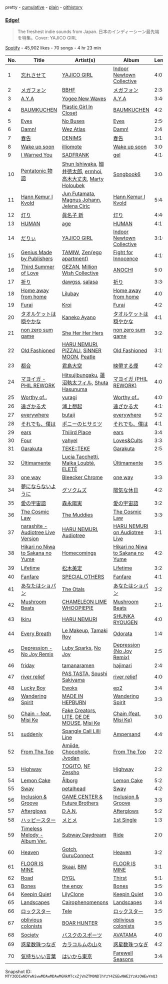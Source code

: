 pretty - [cumulative](/playlists/cumulative/37i9dQZF1DX3UWlNiixH0j.md) - [plain](/playlists/plain/37i9dQZF1DX3UWlNiixH0j) - [githistory](https://github.githistory.xyz/mackorone/spotify-playlist-archive/blob/main/playlists/plain/37i9dQZF1DX3UWlNiixH0j)

### [Edge!](https://open.spotify.com/playlist/37i9dQZF1DX3UWlNiixH0j)

> The freshest indie sounds from Japan\. 日本のインディーシーン最先端を特集。Cover: YAJICO GIRL

[Spotify](https://open.spotify.com/user/spotify) - 45,902 likes - 70 songs - 4 hr 23 min

| No. | Title | Artist(s) | Album | Length |
|---|---|---|---|---|
| 1 | [忘れさせて](https://open.spotify.com/track/5IXxkcxGm9Tk0DmeH8YtV8) | [YAJICO GIRL](https://open.spotify.com/artist/0Tf7tr107S3YnHo2BIOPX4) | [Indoor Newtown Collective](https://open.spotify.com/album/2bEq5HpMoGQRikWSVJEacq) | 4:07 |
| 2 | [メガフォン](https://open.spotify.com/track/3b97D6YMKoXseRjntwH5q0) | [BBHF](https://open.spotify.com/artist/5gEQL7osnggthis6rBwYoY) | [メガフォン](https://open.spotify.com/album/6LBUQPn9rnTdJFmH0vLUa1) | 2:38 |
| 3 | [A.Y.A](https://open.spotify.com/track/69JDZpQd5oHd0BVUh0RDCO) | [Yogee New Waves](https://open.spotify.com/artist/7kDTCZA56nH6fCdEY0rBgh) | [A.Y.A](https://open.spotify.com/album/6Ay96Z1STLD5A6pXo9Qudu) | 3:40 |
| 4 | [BAUMKUCHEN](https://open.spotify.com/track/0Z2XB27naetMS2GOgXrE3f) | [Plastic Girl In Closet](https://open.spotify.com/artist/4s1vZEFHO3fbQiwxbKgFjm) | [BAUMKUCHEN](https://open.spotify.com/album/3dlOhyY45XqTWY208giI3T) | 4:25 |
| 5 | [Eyes](https://open.spotify.com/track/5hztfJs7VAjS4c4IWc3lZc) | [No Buses](https://open.spotify.com/artist/5Tj6sv1bYiB4PqvvXcTSr6) | [Eyes](https://open.spotify.com/album/2VSREGDOr59t7uOXZ8B7s7) | 2:50 |
| 6 | [Damn!](https://open.spotify.com/track/7f8eO8Gd4FNZZemvweT31N) | [Wez Atlas](https://open.spotify.com/artist/6fDdl8sluLiRg4fbrqMoeQ) | [Damn!](https://open.spotify.com/album/58iLEcJ5gjmwjPH4T8Ahy9) | 2:41 |
| 7 | [春告](https://open.spotify.com/track/5fXCX7eOJSTM6JnwkVeaXJ) | [DENIMS](https://open.spotify.com/artist/2pNPsyKj8HzdWN359wDrsq) | [春告](https://open.spotify.com/album/6lXoXCIkKfwKjAxPhDCRYZ) | 3:15 |
| 8 | [Wake up soon](https://open.spotify.com/track/0siU3JMlnOYfANLVyYXX0D) | [illiomote](https://open.spotify.com/artist/3WT4BJFKhoWN3Mc8TDcH7v) | [Wake up soon](https://open.spotify.com/album/1GRLAC0RJNALOdCRj8pugK) | 3:00 |
| 9 | [I Warned You](https://open.spotify.com/track/5n4AU6A3rMR26hu7DW6GPz) | [SADFRANK](https://open.spotify.com/artist/2F4sUnzP850MX9jgOLgwuW) | [gel](https://open.spotify.com/album/4gIseD8M4C2iiX3XuOnQmg) | 4:18 |
| 10 | [Pentatonic 物語](https://open.spotify.com/track/7f1ZL67EshqrNwoqBvFlWl) | [Shun Ishiwaka](https://open.spotify.com/artist/440Vu15E7JrOSOTlYA819R), [細井徳太郎](https://open.spotify.com/artist/2x2MSTsQpVWJ2xIMS0OEc7), [ermhoi](https://open.spotify.com/artist/3kabIShRaQYKg8afAZ1kIc), [高木大丈夫](https://open.spotify.com/artist/4tkM95cPiJfdqAfWfvxU60), [Marty Holoubek](https://open.spotify.com/artist/5EUnnSIFldgDzlrPvvwTZF) | [Songbook6](https://open.spotify.com/album/3asyCHxLTPhQu11NlRCqWh) | 3:04 |
| 11 | [Hann Kemur I Kvold](https://open.spotify.com/track/0gStMkeGEZGAHusrp3oixi) | [Jun Futamata](https://open.spotify.com/artist/1gpvbGT0Zs5ClF9dcnH7fW), [Magnus Johann](https://open.spotify.com/artist/3WUBOQWgRGWHn4tcUypekj), [Jelena Ciric](https://open.spotify.com/artist/4o7faE2REjG6dtpfG0Xma2) | [Hann Kemur I Kvold](https://open.spotify.com/album/0J05c8KUza1pa5bzomJRAt) | 5:44 |
| 12 | [灯り](https://open.spotify.com/track/6KFq8QrhFWxquhE4Kz0SjS) | [眞名子 新](https://open.spotify.com/artist/5LwF68vjoBv2DWlUZNGa0G) | [灯り](https://open.spotify.com/album/5FOzwzqAslUU7oX5HitDW7) | 4:46 |
| 13 | [HUMAN](https://open.spotify.com/track/2HTPQfPf92R09MFSOaE8nD) | [age](https://open.spotify.com/artist/4LUAh1USHuVZQZsEuovdLg) | [HUMAN](https://open.spotify.com/album/2ff6i92pRXmlG5QpKDOeuU) | 4:17 |
| 14 | [だりぃ](https://open.spotify.com/track/11w5mx2G7vi5xkyIeI6DGx) | [YAJICO GIRL](https://open.spotify.com/artist/0Tf7tr107S3YnHo2BIOPX4) | [Indoor Newtown Collective](https://open.spotify.com/album/2bEq5HpMoGQRikWSVJEacq) | 3:16 |
| 15 | [Genius Made by Publishers](https://open.spotify.com/track/41aT4rpRoWE5iZ2CmbW3qe) | [TAMIW](https://open.spotify.com/artist/1OwFxbJhm8V4Sy28ogtS5l), [Zen\(ego apartment\)](https://open.spotify.com/artist/4AySGpV1qQ9Ut7fAaHAYAu) | [Fight for Innocence](https://open.spotify.com/album/05M5e1ncRv4shELlWt1W0u) | 4:19 |
| 16 | [Third Summer of Love](https://open.spotify.com/track/1JqvgMV4lvu6HCMTY2eAkL) | [GEZAN](https://open.spotify.com/artist/0bMxJbKiRQm2oaozKgoZo6), [Million Wish Collective](https://open.spotify.com/artist/3L0IgTFlmkllM0Mcnp2JeQ) | [ANOCHI](https://open.spotify.com/album/3QaWpNuVe2FRMDAnG2iPwx) | 5:05 |
| 17 | [祈り](https://open.spotify.com/track/7HPycbZx8VSAwN1tOdy4Ty) | [dawgss](https://open.spotify.com/artist/4lERMAZbN3ikLhkJga3NHR), [salasa](https://open.spotify.com/artist/5WcurhZ9M2BpSQWhUC4oPc) | [祈り](https://open.spotify.com/album/7HytM9B1Hbl3MDAMKdE5c6) | 3:36 |
| 18 | [Home away from home](https://open.spotify.com/track/0Gq2WKpmU7eKwK8dUcckv2) | [Lilubay](https://open.spotify.com/artist/0twG60foouqqMNlDpNniPj) | [Home away from home](https://open.spotify.com/album/3QjYyRaZJAGvFQksUdrWqW) | 4:07 |
| 19 | [Furai](https://open.spotify.com/track/0JlDINY2QfgBGG1HYXeuyV) | [Kroi](https://open.spotify.com/artist/4S8J8Nct8lHsbzAeNJXcJa) | [Furai](https://open.spotify.com/album/4j0Zj8PZiRK5PL7MqFQA83) | 4:25 |
| 20 | [タオルケットは穏やかな](https://open.spotify.com/track/51DmDYJpw2V9ORZUIyL2vD) | [Kaneko Ayano](https://open.spotify.com/artist/4XKIIegkRbSJft0PmMv9NB) | [タオルケットは穏やかな](https://open.spotify.com/album/2byWdUAtCOUaxDe73nGfhU) | 4:11 |
| 21 | [non zero sum game](https://open.spotify.com/track/2nzTMqhvjVKJQxEd5Y4Ly9) | [She Her Her Hers](https://open.spotify.com/artist/3Th9UyipOGp08husDe0Era) | [non zero sum game](https://open.spotify.com/album/0LBC4LqdAwyPUNdBZiuKjj) | 3:28 |
| 22 | [Old Fashioned](https://open.spotify.com/track/6ZWKRmmYetfk6LsEVbSIk6) | [HARU NEMURI](https://open.spotify.com/artist/3cn7Ujrlj3rdyuqmOYhBJT), [PIZZALI](https://open.spotify.com/artist/5AIqzRLM5XgtjdCjnbvJx7), [SiNNER MOON](https://open.spotify.com/artist/7uNmdZ8FJkmZjsHEQWM5Xw), [Peatle](https://open.spotify.com/artist/0iIymgyAW3hH5oY7kRMVsp) | [Old Fashioned](https://open.spotify.com/album/3Rv9kwdTjYAdyUsVLz2gZh) | 3:19 |
| 23 | [都合](https://open.spotify.com/track/1pRvrpVo5ZBvgJ1zyEYkf3) | [君島大空](https://open.spotify.com/artist/5rjahCZtY8h4y2EHCnpgtQ) | [映帶する煙](https://open.spotify.com/album/6iTUUUkWUZYfr61Pz3gFGG) | 4:29 |
| 24 | [マヨイガ \- PHIL REWORK](https://open.spotify.com/track/16j0i4b87epv1BYA7AU3P7) | [Hitsujibungaku](https://open.spotify.com/artist/6S8w5rLsEwjN21jQeRES0n), [蓮沼執太フィル](https://open.spotify.com/artist/3l4KxDy6jXb9KjUhShbRR5), [Shuta Hasunuma](https://open.spotify.com/artist/71f0SNekyWqlqbyi8cyp05) | [マヨイガ \(PHIL REWORK\)](https://open.spotify.com/album/5vxYwjHklE4OKDpd7D0PwR) | 4:07 |
| 25 | [Worthy of..](https://open.spotify.com/track/00CUwlsD6vMV8gh8M7FggK) | [yuragi](https://open.spotify.com/artist/1Ksf2sRoSTPdLYbGxJ9oms) | [Worthy of..](https://open.spotify.com/album/4mJPj7GNJhMy1JIlo7r71S) | 4:09 |
| 26 | [遠ざかる犬](https://open.spotify.com/track/1cKHVRusQeLaOAbUjYwQeI) | [浦上想起](https://open.spotify.com/artist/3skzBofqLUYAat2xV2uuze) | [遠ざかる犬](https://open.spotify.com/album/0Lcw3UBEpNKe0XAwOaC5Rd) | 4:19 |
| 27 | [everywhere](https://open.spotify.com/track/0qxFXsxsoUHHhvpKe6ZItr) | [butaji](https://open.spotify.com/artist/2bsLk9rBYLaDCtexh8qO2I) | [everywhere](https://open.spotify.com/album/3w19SNOLF4DoBniB2acsNK) | 5:22 |
| 28 | [それでも、僕は](https://open.spotify.com/track/3vQGpmtadSq1uSkebkrLzW) | [ポニーのヒサミツ](https://open.spotify.com/artist/5Jgmn1ZKXTKLR1uxbu0lSg) | [それでも、僕は](https://open.spotify.com/album/7AigxeTzOuM1MoiHvL61KG) | 4:11 |
| 29 | [ears](https://open.spotify.com/track/64iwMa5Iq6343hvufPTCOZ) | [Thiiird Place](https://open.spotify.com/artist/1p9jWKYjBCIfRSlaO7Ogxk) | [ears](https://open.spotify.com/album/7bzaC6fiUvH3XWd0azxDyf) | 3:43 |
| 30 | [Four](https://open.spotify.com/track/5kYn9qvedVqJ7pef7uxGgH) | [yahyel](https://open.spotify.com/artist/1PSuZ74d4aJt9LR4fIoBNo) | [Loves&Cults](https://open.spotify.com/album/4N8YhEmhvmSBlunbdjTKdL) | 3:38 |
| 31 | [Garakuta](https://open.spotify.com/track/6YshcqmnTv2PZQIcpULXql) | [TEKE::TEKE](https://open.spotify.com/artist/2muMdTToIY0P9819HvSYyu) | [Garakuta](https://open.spotify.com/album/1YXVCWVeFjXN9vDjH8Uark) | 2:58 |
| 32 | [Últimamente](https://open.spotify.com/track/51nSvDGXM7G9kVKlptO6Id) | [Lucia Tacchetti](https://open.spotify.com/artist/374jlNpaJvanFJrslZYHBJ), [Maika Loubté](https://open.spotify.com/artist/0wMkBz97F3SE4yNz0y2OOz), [ELETÉ](https://open.spotify.com/artist/1WCFSXLGsuWdA4UyYYumFs) | [Últimamente](https://open.spotify.com/album/0WJBCgQpMgOg6OGrLw7IHC) | 3:53 |
| 33 | [one way](https://open.spotify.com/track/5DQX3YKH3270aIOqMQfpzt) | [Bleecker Chrome](https://open.spotify.com/artist/63F60S2TQ5VC0KLx8dWNc8) | [one way](https://open.spotify.com/album/44YthLKFtNvEnn4Jzss8BA) | 3:34 |
| 34 | [夢にならないように](https://open.spotify.com/track/3akniqbPdq5nhh19QtxAq2) | [グソクムズ](https://open.spotify.com/artist/2pApTGoH8Np1rgRBPu4WJk) | [陽気な休日](https://open.spotify.com/album/6j9nxtP0BmchrWc9JkBT2G) | 4:28 |
| 35 | [愛の宇宙語](https://open.spotify.com/track/6dOweKZMfhzPCCRvNUouZD) | [森永陽実](https://open.spotify.com/artist/0JuRTfLYC3IG0mGokEksFh) | [愛の宇宙語](https://open.spotify.com/album/2n8BTJEsUOpxQe893tvosF) | 3:22 |
| 36 | [The Cosmic Law](https://open.spotify.com/track/4H3qpAVmoQEI3kE9YGhZrC) | [The Muddies](https://open.spotify.com/artist/2zFsxadjvDk8KJz1lgxwXS) | [The Cosmic Law](https://open.spotify.com/album/08tqLADQIO4IbNn4CsJohz) | 3:30 |
| 37 | [narashite \- Audiotree Live Version](https://open.spotify.com/track/71fkJnR1lE164GspbrcFUA) | [HARU NEMURI](https://open.spotify.com/artist/3cn7Ujrlj3rdyuqmOYhBJT), [Audiotree](https://open.spotify.com/artist/1j8QyWpOJKAe6Iw2KvEg2j) | [HARU NEMURI on Audiotree Live](https://open.spotify.com/album/4VJQdztVh2Pkt6nOt7h1D3) | 3:17 |
| 38 | [Hikari no Niwa to Sakana no Yume](https://open.spotify.com/track/3nDZBhgAXl1SKLrg3lwQOM) | [Homecomings](https://open.spotify.com/artist/3iyF2P8al32bYI6e3YF56K) | [Hikari no Niwa to Sakana no Yume](https://open.spotify.com/album/6QMG2i3XEajvmabKdsRewB) | 4:28 |
| 39 | [Lifetime](https://open.spotify.com/track/19ifncpKx4A8IDEEFHCCZC) | [松木美定](https://open.spotify.com/artist/4VytANV5Kt1OqJpzkkc6wA) | [Lifetime](https://open.spotify.com/album/3biCMPJLQKjynlXeJBZcDg) | 3:23 |
| 40 | [Fanfare](https://open.spotify.com/track/53q80WeNxUnyi3YDm3PPhp) | [SPECIAL OTHERS](https://open.spotify.com/artist/4642raFccEF58fHRtJSsc5) | [Fanfare](https://open.spotify.com/album/6tkKpYubLhXjkc4sqf2DtM) | 4:17 |
| 41 | [あなたはショパン](https://open.spotify.com/track/70oXonbDGdN3c8GtUPLEkV) | [The Otals](https://open.spotify.com/artist/2L8w8wwNFtKVGd9CLkicfe) | [あなたはショパン](https://open.spotify.com/album/6unSvOC7ZjO69VHfumrK3q) | 3:27 |
| 42 | [Mushroom Beats](https://open.spotify.com/track/5uJImPxcrsokmLjKHsRw67) | [CHAMELEON LIME WHOOPIEPIE](https://open.spotify.com/artist/1uP5mPkWII7Tcxp7xtqPmj) | [Mushroom Beats](https://open.spotify.com/album/1KtKcO4HY80jXFNuoq9pWp) | 2:14 |
| 43 | [Ikiru](https://open.spotify.com/track/5ZlpDMIyUb6JRUlhYWsKIp) | [HARU NEMURI](https://open.spotify.com/artist/3cn7Ujrlj3rdyuqmOYhBJT) | [SHUNKA RYOUGEN](https://open.spotify.com/album/5dZcvDyVbM5HplrbzE8r60) | 4:01 |
| 44 | [Every Breath](https://open.spotify.com/track/2XzlXqeqHeRRfPKKWyhUra) | [Le Makeup](https://open.spotify.com/artist/1O2fAwwd1gk69mlTmrxVOc), [Tamaki Roy](https://open.spotify.com/artist/1cWdiyxxTFLJ3etaSdm3vM) | [Odorata](https://open.spotify.com/album/4Uro4jb3EOXAOe12k8aEPD) | 1:49 |
| 45 | [Depression \- No Joy Remix](https://open.spotify.com/track/4Mv4PAsS2Q2bv8CJsTM9se) | [Luby Sparks](https://open.spotify.com/artist/7qEdobpYOByvjiT4ux4vEq), [No Joy](https://open.spotify.com/artist/5N7DAaXV1EVXS8h2wyYrx2) | [Depression \(No Joy Remix\)](https://open.spotify.com/album/5akrcqcTzwHEJoB3OFGY9R) | 2:57 |
| 46 | [friday](https://open.spotify.com/track/0kIwLXLFVA2UT8Q6OrqICw) | [tamanaramen](https://open.spotify.com/artist/06rauF4YCx0U1NALbqdlE3) | [hajimari](https://open.spotify.com/album/5ELosTDtgfk8Ekx8yHolP6) | 2:49 |
| 47 | [river relief](https://open.spotify.com/track/5LfrLmJ7Mnv9ZJOy3cROKk) | [PAS TASTA](https://open.spotify.com/artist/38XISC5BMSTkAuKwniV2AS), [Soushi Sakiyama](https://open.spotify.com/artist/1IEretLePzJKj8R6KCEaBA) | [river relief](https://open.spotify.com/album/4jGKhuY5FPaNYdiYn2KDmA) | 4:00 |
| 48 | [Lucky Boy](https://open.spotify.com/track/1rGTt1WmULpnVd1OJYy3C8) | [Ewoks](https://open.spotify.com/artist/6445mZFWCQZeCmwi6hB4wl) | [ep2](https://open.spotify.com/album/4JFAmcIyNGWvwL9IPJmd0Q) | 3:45 |
| 49 | [Wandering Spirit](https://open.spotify.com/track/6E30fAWCLP4LFusJMZKgq0) | [MADE IN HEPBURN](https://open.spotify.com/artist/5Kb7tK7462ltHK5KtX2tAq) | [Wandering Spirit](https://open.spotify.com/album/7M8RbyJXruRleU2wScVMkI) | 3:38 |
| 50 | [Chain \- feat\. Misi Ke](https://open.spotify.com/track/6TIaFPdO2FLhhFSAqrD4lV) | [Fake Creators](https://open.spotify.com/artist/61QSgy6VGii6CLMcAGJ685), [LITE](https://open.spotify.com/artist/0TF6B1cp2QZXLE0NjhTMT9), [DE DE MOUSE](https://open.spotify.com/artist/1mZtAFuxFAgqmTCqfKLWoj), [Misi Ke](https://open.spotify.com/artist/4rH8xGMB4dEATlRJVzPCvl) | [Chain \(feat\. Misi Ke\)](https://open.spotify.com/album/3G6zWaVtyWLt98U0emMJPT) | 3:03 |
| 51 | [suddenly](https://open.spotify.com/track/60H06Uwpf1K7ZSzIPXloZr) | [Spangle Call Lilli Line](https://open.spotify.com/artist/6oCeoRIeqwZAgoaNOv8IyB) | [Ampersand](https://open.spotify.com/album/2WQwITVOBHDt6YzUa2tSnt) | 4:49 |
| 52 | [From The Top](https://open.spotify.com/track/2EZEeTAXxYhScVxtUYsw9c) | [Amiide](https://open.spotify.com/artist/7BKuLuQjskBFEVCk3JlDGR), [Chocoholic](https://open.spotify.com/artist/4UohSp9DAmnCA9mgWqj8d1), [Jyodan](https://open.spotify.com/artist/7n0YtK7gMQVm6XPELdDFG6) | [From The Top](https://open.spotify.com/album/4pTrnYVHUR8QzN9qxhrZe1) | 2:23 |
| 53 | [Highway](https://open.spotify.com/track/0CKF5Il9laNqfSWNU36qgZ) | [TOGITO](https://open.spotify.com/artist/102etpERD7ol169sTsFdQK), [NF Zessho](https://open.spotify.com/artist/56f1j2OpB9qo7jFKL0hoL1) | [Highway](https://open.spotify.com/album/0LRbsy0bndIFllIVDosuQM) | 2:23 |
| 54 | [Lemon Cake](https://open.spotify.com/track/3V2ox5LEU3dB1n5z39P6MS) | [Ålborg](https://open.spotify.com/artist/5RG6CMtljJC7BbVIfx0j7V) | [Lemon Cake](https://open.spotify.com/album/353xKZreMjkmqKAHg4f9aX) | 5:23 |
| 55 | [Sway](https://open.spotify.com/track/50Opxhj5GxjF47Fc5SXoZl) | [petalhead](https://open.spotify.com/artist/7qmQptfWpKjLSxu8EpvFPW) | [Sway](https://open.spotify.com/album/3ZYTXFJA0ju3dk4PErgh5O) | 4:26 |
| 56 | [Inclusion & Groove](https://open.spotify.com/track/1SQLv9kx6RzfQZulYRICcu) | [GAME CENTER & Future Brothers](https://open.spotify.com/artist/5KmK4SkU5gy76btbPAuS1q) | [Inclusion & Groove](https://open.spotify.com/album/0yC2V4EQMpoMbJuyoYEpFz) | 3:31 |
| 57 | [Afterglows](https://open.spotify.com/track/7l5PXeGa7zA8uHGVmnEZk0) | [D.A.N.](https://open.spotify.com/artist/1pnciyHx1BO7b1EqyatTrx) | [Afterglows](https://open.spotify.com/album/4rITnQeJvDzwZ4nhvFeCtv) | 5:27 |
| 58 | [ハッピースター](https://open.spotify.com/track/0NuNbA26R8KV5p0biOFqhJ) | [メとメ](https://open.spotify.com/artist/66yrLdRscnShf6ZIKqUltg) | [1st Single](https://open.spotify.com/album/5GB1jFBogsf27sIGcRhb5a) | 1:37 |
| 59 | [Timeless Melody \- Album Ver.](https://open.spotify.com/track/6ZL95Gf3zyUx0PZrxbwZfX) | [Subway Daydream](https://open.spotify.com/artist/4Iiidb9Wqw3kMFVEMxtEyf) | [Ride](https://open.spotify.com/album/0fk8yp59UfhdKnRp9o7cvC) | 2:09 |
| 60 | [Heaven](https://open.spotify.com/track/7iA5JECof3LNeKOJjJjV3j) | [Gotch](https://open.spotify.com/artist/6IVCk7qklx0tv5wtr4VSPc), [GuruConnect](https://open.spotify.com/artist/5RDnewAvgHZQ5gCf1h74kF) | [Heaven](https://open.spotify.com/album/4Or4MgaVHzMxr8Q6jMRko0) | 3:27 |
| 61 | [FLOOR IS MINE](https://open.spotify.com/track/1tbQ2lRPx8EvVhdaVbGSr3) | [Skaai](https://open.spotify.com/artist/4L05lOQs0iZSVhrnnqS66E), [BIM](https://open.spotify.com/artist/704gz1q9ieRxZfTkhPlZGG) | [FLOOR IS MINE](https://open.spotify.com/album/1rPPxH7QfAbPZytfQlt9A9) | 3:15 |
| 62 | [Road](https://open.spotify.com/track/6f5OzmQxiXh6viB0WQP1C2) | [DYGL](https://open.spotify.com/artist/43kKsfG1eZSFW785NtHDYs) | [Thirst](https://open.spotify.com/album/2eLnAcGJgI4cdFlqjT25h1) | 5:18 |
| 63 | [Bones](https://open.spotify.com/track/2KpBeEYWN5dnpZdgJ8ZiUO) | [the engy](https://open.spotify.com/artist/0SLHzcDJxE57ySNIP8tTxO) | [Bones](https://open.spotify.com/album/1xgcfc5ogp9i9jRapwNnea) | 3:59 |
| 64 | [Keepin Quiet](https://open.spotify.com/track/0PXNKHwNOhWNUMr57BLcP5) | [LilyClone](https://open.spotify.com/artist/7b9iPPDSz0VFOHu3xmbDDE) | [Keepin Quiet](https://open.spotify.com/album/0wRtsuXvw05JKC1ccG7SQL) | 3:04 |
| 65 | [Landscapes](https://open.spotify.com/track/1kR9fUrtW3ivzHiNKftnkP) | [Cairophenomenons](https://open.spotify.com/artist/4N8yE8e1Fb6NtGKZujp2v8) | [Landscapes](https://open.spotify.com/album/6kWcsa0s3FsfMs6k51rWBL) | 3:41 |
| 66 | [ロックスター](https://open.spotify.com/track/52G3NGUareSbVOKplhjTeF) | [Tele](https://open.spotify.com/artist/2DesRdo7rppo0VC8cR3vsf) | [ロックスター](https://open.spotify.com/album/3fR1I5UaWbiYzqNdSuEz3w) | 3:59 |
| 67 | [oblivious colonists](https://open.spotify.com/track/1KvkGqgKp8GgUr29HAkIKJ) | [BOAR HUNTER](https://open.spotify.com/artist/3fgbIEhchBfDmtoB0lQw2s) | [oblivious colonists](https://open.spotify.com/album/3H96NXuxKVpX8e9lwe6Wal) | 3:51 |
| 68 | [Society](https://open.spotify.com/track/5hjjFWdiwow3yXmmQxUmex) | [バスクのスポーツ](https://open.spotify.com/artist/0yaofYMMvhsv6741FK76zU) | [AVATAMA](https://open.spotify.com/album/1ypjmNYyWhCys668wvRqX6) | 4:07 |
| 69 | [惑星数珠つなぎ](https://open.spotify.com/track/4pGBhMzvWVCb4QU4EfjNJ5) | [カラコルムの山々](https://open.spotify.com/artist/3W8L2rrvTRtowpTBvPYDix) | [惑星数珠つなぎ](https://open.spotify.com/album/2ylCmkp17XjprjJSMoQvcE) | 4:27 |
| 70 | [気持ちいい言葉](https://open.spotify.com/track/3uMUjKOwR7xWFluaESRzxe) | [はいから東京](https://open.spotify.com/artist/1zf5JQjekWY6zGOwWz2oyv) | [Farewell Seasons](https://open.spotify.com/album/39FUV4hWBpjtmVe9gEwRjQ) | 3:48 |

Snapshot ID: `MTY3ODIwNDYwNiwwMDAwMDAwMGNkMTcxZjVmZTM0NDlhYzY4ZGEwNWE2YzAzOWEwYmQ3`
